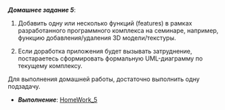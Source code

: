 ***Домашнее задание 5***:


1. Добавить одну или несколько функций (features) в рамках разработанного программного комплекса на семинаре, например, функцию добавления/удаления 3D модели/текстуры.

2. Если доработка приложения будет вызывать затруднение, постараетесь сформировать формальную UML-диаграмму по текущему комплексу.

Для выполнения домашней работы, достаточно выполнить одну подзадачу.
 
    
 * ***Выполнение***: [HomeWork_5](https://github.com/STGorbunovDA/SoftwareArchitecture/tree/main/HomeWork_5/GraphicsEditor)